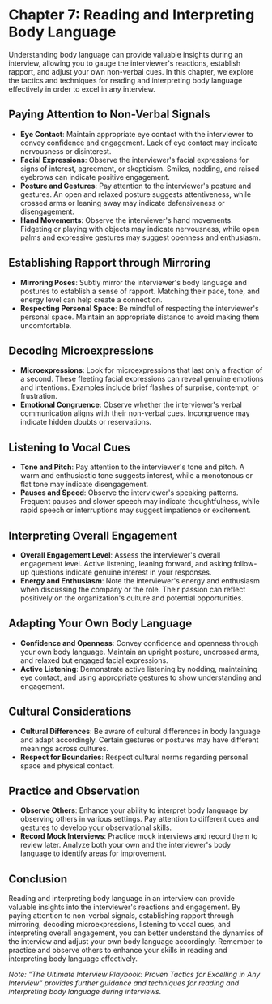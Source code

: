 Chapter 7: Reading and Interpreting Body Language
=================================================

Understanding body language can provide valuable insights during an interview, allowing you to gauge the interviewer's reactions, establish rapport, and adjust your own non-verbal cues. In this chapter, we explore the tactics and techniques for reading and interpreting body language effectively in order to excel in any interview.

Paying Attention to Non-Verbal Signals
--------------------------------------

* **Eye Contact**: Maintain appropriate eye contact with the interviewer to convey confidence and engagement. Lack of eye contact may indicate nervousness or disinterest.
* **Facial Expressions**: Observe the interviewer's facial expressions for signs of interest, agreement, or skepticism. Smiles, nodding, and raised eyebrows can indicate positive engagement.
* **Posture and Gestures**: Pay attention to the interviewer's posture and gestures. An open and relaxed posture suggests attentiveness, while crossed arms or leaning away may indicate defensiveness or disengagement.
* **Hand Movements**: Observe the interviewer's hand movements. Fidgeting or playing with objects may indicate nervousness, while open palms and expressive gestures may suggest openness and enthusiasm.

Establishing Rapport through Mirroring
--------------------------------------

* **Mirroring Poses**: Subtly mirror the interviewer's body language and postures to establish a sense of rapport. Matching their pace, tone, and energy level can help create a connection.
* **Respecting Personal Space**: Be mindful of respecting the interviewer's personal space. Maintain an appropriate distance to avoid making them uncomfortable.

Decoding Microexpressions
-------------------------

* **Microexpressions**: Look for microexpressions that last only a fraction of a second. These fleeting facial expressions can reveal genuine emotions and intentions. Examples include brief flashes of surprise, contempt, or frustration.
* **Emotional Congruence**: Observe whether the interviewer's verbal communication aligns with their non-verbal cues. Incongruence may indicate hidden doubts or reservations.

Listening to Vocal Cues
-----------------------

* **Tone and Pitch**: Pay attention to the interviewer's tone and pitch. A warm and enthusiastic tone suggests interest, while a monotonous or flat tone may indicate disengagement.
* **Pauses and Speed**: Observe the interviewer's speaking patterns. Frequent pauses and slower speech may indicate thoughtfulness, while rapid speech or interruptions may suggest impatience or excitement.

Interpreting Overall Engagement
-------------------------------

* **Overall Engagement Level**: Assess the interviewer's overall engagement level. Active listening, leaning forward, and asking follow-up questions indicate genuine interest in your responses.
* **Energy and Enthusiasm**: Note the interviewer's energy and enthusiasm when discussing the company or the role. Their passion can reflect positively on the organization's culture and potential opportunities.

Adapting Your Own Body Language
-------------------------------

* **Confidence and Openness**: Convey confidence and openness through your own body language. Maintain an upright posture, uncrossed arms, and relaxed but engaged facial expressions.
* **Active Listening**: Demonstrate active listening by nodding, maintaining eye contact, and using appropriate gestures to show understanding and engagement.

Cultural Considerations
-----------------------

* **Cultural Differences**: Be aware of cultural differences in body language and adapt accordingly. Certain gestures or postures may have different meanings across cultures.
* **Respect for Boundaries**: Respect cultural norms regarding personal space and physical contact.

Practice and Observation
------------------------

* **Observe Others**: Enhance your ability to interpret body language by observing others in various settings. Pay attention to different cues and gestures to develop your observational skills.
* **Record Mock Interviews**: Practice mock interviews and record them to review later. Analyze both your own and the interviewer's body language to identify areas for improvement.

Conclusion
----------

Reading and interpreting body language in an interview can provide valuable insights into the interviewer's reactions and engagement. By paying attention to non-verbal signals, establishing rapport through mirroring, decoding microexpressions, listening to vocal cues, and interpreting overall engagement, you can better understand the dynamics of the interview and adjust your own body language accordingly. Remember to practice and observe others to enhance your skills in reading and interpreting body language effectively.

*Note: "The Ultimate Interview Playbook: Proven Tactics for Excelling in Any Interview" provides further guidance and techniques for reading and interpreting body language during interviews.*
